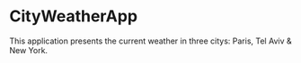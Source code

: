 # CityWeatherApp
This application presents the current weather in three citys: Paris, Tel Aviv & New York.
